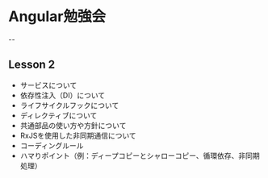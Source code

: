 # Angular勉強会

--

## Lesson 2

- サービスについて
- 依存性注入（DI）について
- ライフサイクルフックについて
- ディレクティブについて
- 共通部品の使い方や方針について
- RxJSを使用した非同期通信について
- コーディングルール
- ハマりポイント（例：ディープコピーとシャローコピー、循環依存、非同期処理）
